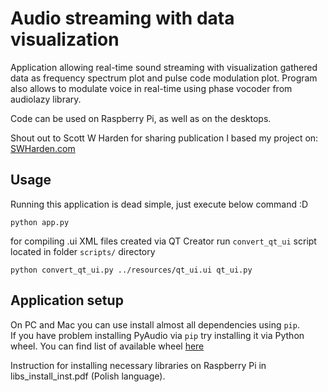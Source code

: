 # Audio streaming with data visualization
Application allowing real-time sound streaming with visualization gathered data as frequency spectrum
plot and pulse code modulation plot. Program also allows to modulate voice in real-time using phase vocoder from audiolazy library.

Code can be used on Raspberry Pi, as well as on the desktops.

Shout out to Scott W Harden for sharing publication I based my project on: [SWHarden.com](https://www.swharden.com/wp/2016-07-31-real-time-audio-monitor-with-pyqt/)

## Usage
Running this application is dead simple, just execute below command :D
```shell script
python app.py
```

for compiling .ui XML files created via QT Creator run `convert_qt_ui` script 
located in folder `scripts/` directory
```shell script 
python convert_qt_ui.py ../resources/qt_ui.ui qt_ui.py
```


## Application setup
On PC and Mac you can use install almost all dependencies using `pip`.  
If you have problem installing PyAudio via `pip` try installing it via Python wheel. 
You can find list of available wheel [here](https://www.lfd.uci.edu/~gohlke/pythonlibs/#pyaudio)

Instruction for installing necessary libraries on Raspberry Pi in libs_install_inst.pdf (Polish language).
 


